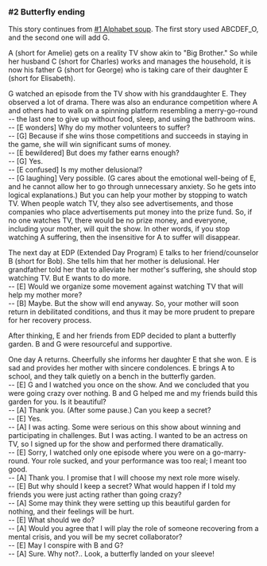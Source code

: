 ### #2 Butterfly ending

This story continues from [#1 Alphabet soup](#1%20Alphabet%20soup.md). The first story used ABCDEF_O, and the second one will add G.

A (short for Amelie) gets on a reality TV show akin to "Big Brother." So while her husband C (short for Charles) works and manages the household, it is now his father G (short for George) who is taking care of their daughter E (short for Elisabeth).

G watched an episode from the TV show with his granddaughter E. They observed a lot of drama. There was also an endurance competition where A and others had to walk on a spinning platform resembling a merry-go-round -- the last one to give up without food, sleep, and using the bathroom wins.  
-- [E wonders] Why do my mother volunteers to suffer?  
-- [G] Because if she wins those competitions and succeeds in staying in the game, she will win significant sums of money.  
-- [E bewildered] But does my father earns enough?  
-- [G] Yes.  
-- [E confused] Is my mother delusional?  
-- [G laughing] Very possible. (G cares about the emotional well-being of E, and he cannot allow her to go through unnecessary anxiety. So he gets into logical explanations.) But you can help your mother by stopping to watch TV. When people watch TV, they also see advertisements, and those companies who place advertisements put money into the prize fund. So, if no one watches TV, there would be no prize money, and everyone, including your mother, will quit the show. In other words, if you stop watching A suffering, then the insensitive for A to suffer will disappear.

The next day at EDP (Extended Day Program) E talks to her friend/counselor B (short for Bob). She tells him that her mother is delusional. Her grandfather told her that to alleviate her mother's suffering, she should stop watching TV. But E wants to do more.  
-- [E] Would we organize some movement against watching TV that will help my mother more?  
-- [B] Maybe. But the show will end anyway. So, your mother will soon return in debilitated conditions, and thus it may be more prudent to prepare for her recovery process.

After thinking, E and her friends from EDP decided to plant a butterfly garden. B and G were resourceful and supportive.

One day A returns. Cheerfully she informs her daughter E that she won. E is sad and provides her mother with sincere condolences. E brings A to school, and they talk quietly on a bench in the butterfly garden.  
-- [E] G and I watched you once on the show. And we concluded that you were going crazy over nothing. B and G helped me and my friends build this garden for you. Is it beautiful?  
-- [A] Thank you. (After some pause.) Can you keep a secret?  
-- [E] Yes.  
-- [A] I was acting. Some were serious on this show about winning and participating in challenges. But I was acting. I wanted to be an actress on TV, so I signed up for the show and performed there dramatically.  
-- [E] Sorry, I watched only one episode where you were on a go-marry-round. Your role sucked, and your performance was too real; I meant too good.  
-- [A] Thank you. I promise that I will choose my next role more wisely.  
-- [E] But why should I keep a secret? What would happen if I told my friends you were just acting rather than going crazy?  
-- [A] Some may think they were setting up this beautiful garden for nothing, and their feelings will be hurt.  
-- [E] What should we do?  
-- [A] Would you agree that I will play the role of someone recovering from a mental crisis, and you will be my secret collaborator?  
-- [E] May I conspire with B and G?  
-- [A] Sure. Why not?.. Look, a butterfly landed on your sleeve!